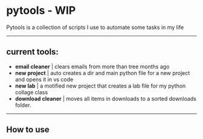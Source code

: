 # pytools  - WIP

Pytools is a collection of scripts I use to automate some tasks in my life 

----

## current tools: 

- **email cleaner** | clears emails from more than tree months ago
- **new project** | auto creates a dir and main python file for a new project and opens it in vs code
- **new lab** | a motified new project that creates a lab file for my python collage class
- **download cleaner** | moves all items in downloads to a sorted downloads folder.

---

## How to use

